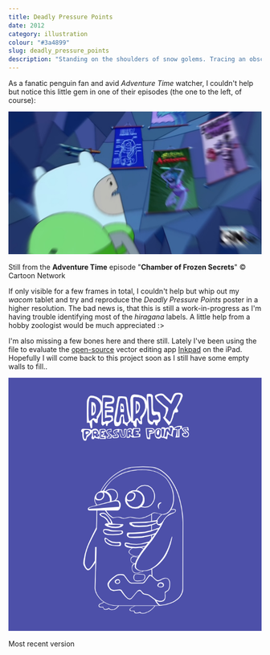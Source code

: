 ```yaml
---
title: Deadly Pressure Points
date: 2012
category: illustration
colour: "#3a4899"
slug: deadly_pressure_points
description: "Standing on the shoulders of snow golems. Tracing an obscure asset from the show <strong>Adventure Time</strong>."
---
```


As a fanatic penguin fan and avid _Adventure Time_ watcher, I couldn't help but notice this little gem in one of their episodes (the one to the left, of course): 

![Reference screengrab](reference.jpg)
<p class="caption">Still from the <strong>Adventure Time</strong> episode "<strong>Chamber of Frozen Secrets</strong>" &copy; Cartoon Network</p>

If only visible for a few frames in total, I couldn't help but whip out my _wacom_ tablet and try and reproduce the _Deadly Pressure Points_ poster in a higher resolution. The bad news is, that this is still a work-in-progress as I'm having trouble identifying most of the _hiragana_ labels. A little help from a hobby zoologist would be much appreciated :>

I'm also missing a few bones here and there still. Lately I've been using the file to evaluate the [open-source](https://github.com/sprang/Inkpad) vector editing app [Inkpad](https://itunes.apple.com/app/id400083414) on the iPad. Hopefully I will come back to this project soon as I still have some empty walls to fill..

![Last progress](progress.png)
<p class="caption">Most recent version</p>